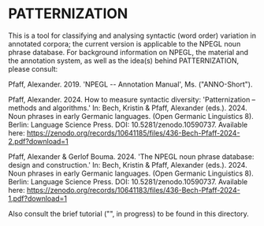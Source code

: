 # PATTERNIZATION
This is a tool for classifying and analysing syntactic (word order) variation in annotated corpora; 
the current version is applicable to the NPEGL noun phrase database. For background information on NPEGL, the material and the annotation system, as well as the idea(s) behind PATTERNIZATION, please consult: 

Pfaff, Alexander. 2019. 'NPEGL -- Annotation Manual', Ms.   ("ANNO-Short").

Pfaff, Alexander. 2024. How to measure syntactic diversity: 'Patternization – methods and algorithms.' In: Bech, Kristin & Pfaff, Alexander (eds.). 2024. Noun phrases in early Germanic languages. (Open Germanic Linguistics 8). Berlin: Language Science Press. DOI: 10.5281/zenodo.10590737. Available here: 
https://zenodo.org/records/10641185/files/436-Bech-Pfaff-2024-2.pdf?download=1

Pfaff, Alexander & Gerlof Bouma. 2024. 'The NPEGL noun phrase database: design and construction.' In: Bech, Kristin & Pfaff, Alexander (eds.). 2024. Noun phrases in early Germanic languages. (Open Germanic Linguistics 8). Berlin: Language Science Press. DOI: 10.5281/zenodo.10590737. Available here: 
https://zenodo.org/records/10641183/files/436-Bech-Pfaff-2024-1.pdf?download=1 


Also consult the brief tutorial ("", in progress) to be found in this directory.  
